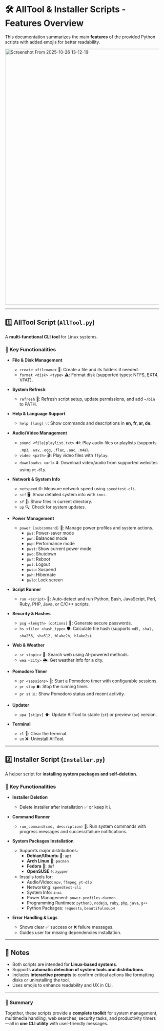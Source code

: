 # 🛠️ AllTool & Installer Scripts - Features Overview

This documentation summarizes the main **features** of the provided Python scripts with added emojis for better readability.

<img width="1035" height="835" alt="Screenshot From 2025-10-26 13-12-19" src="https://github.com/user-attachments/assets/93438892-d83d-4df9-9c08-b29e1a5f42f6" />


---

## 1️⃣ AllTool Script (`AllTool.py`)

A **multi-functional CLI tool** for Linux systems.  

### 🔹 Key Functionalities

- **File & Disk Management**
  - `create <filename>` 📄: Create a file and its folders if needed.
  - `format <disk> <type>` ⚠️: Format disk (supported types: NTFS, EXT4, VFAT).

- **System Refresh**
  - `refresh` 🔄: Refresh script setup, update permissions, and add `~/bin` to PATH.

- **Help & Language Support**
  - `help [lang]` 💡: Show commands and descriptions in **en, fr, ar, de**.

- **Audio/Video Management**
  - `sound <file|playlist.txt>` 🔊: Play audio files or playlists (supports `.mp3`, `.wav`, `.ogg`, `.flac`, `.aac`, `.m4a`).
  - `video <path>` 🎬: Play video files with `ffplay`.
  - `downloadvs <url>` ⬇️: Download video/audio from supported websites using `yt-dlp`.

- **Network & System Info**
  - `netspeed` 🌐: Measure network speed using `speedtest-cli`.
  - `sif` 🖥️: Show detailed system info with `inxi`.
  - `sf` 📂: Show files in current directory.
  - `up` 🔍: Check for system updates.

- **Power Management**
  - `power [subcommand]` 🔋: Manage power profiles and system actions.
    - `pws`: Power-saver mode
    - `pwn`: Balanced mode
    - `pwp`: Performance mode
    - `pwst`: Show current power mode
    - `pwo`: Shutdown
    - `pwr`: Reboot
    - `pwl`: Logout
    - `pwsu`: Suspend
    - `pwh`: Hibernate
    - `pwlo`: Lock screen

- **Script Runner**
  - `run <script>` 🚀: Auto-detect and run Python, Bash, JavaScript, Perl, Ruby, PHP, Java, or C/C++ scripts.

- **Security & Hashes**
  - `psg <length> [options]` 🔐: Generate secure passwords.
  - `hs <file> <hash_type>` 🛡️: Calculate file hash (supports `md5, sha1, sha256, sha512, blake2b, blake2s`).

- **Web & Weather**
  - `sr <topic>` 🔎: Search web using AI-powered methods.
  - `wea <city>` 🌦️: Get weather info for a city.

- **Pomodoro Timer**
  - `pr <sessions>` 🍅: Start a Pomodoro timer with configurable sessions.
  - `pr stop` ⏹️: Stop the running timer.
  - `pr st` 📊: Show Pomodoro status and recent activity.

- **Updater**
  - `upa [st|pv]` ⬆️: Update AllTool to stable (`st`) or preview (`pv`) version.

- **Terminal**
  - `cl` 🧹: Clear the terminal.
  - `un` ❌: Uninstall AllTool.

---

## 2️⃣ Installer Script (`Installer.py`)

A helper script for **installing system packages and self-deletion**.  

### 🔹 Key Functionalities

- **Installer Deletion**
  - Delete installer after installation ✅ or keep it ℹ️.

- **Command Runner**
  - `run_command(cmd, description)` 🔧: Run system commands with progress messages and success/failure notifications.

- **System Packages Installation**
  - Supports major distributions:
    - **Debian/Ubuntu** 🐧: `apt`
    - **Arch Linux** 🌲: `pacman`
    - **Fedora** 🐾: `dnf`
    - **OpenSUSE** 🌀: `zypper`
  - Installs tools for:
    - Audio/Video: `mpv`, `ffmpeg`, `yt-dlp`
    - Networking: `speedtest-cli`
    - System Info: `inxi`
    - Power Management: `power-profiles-daemon`
    - Programming Runtimes: `python3`, `nodejs`, `ruby`, `php`, `java`, `g++`
    - Python Packages: `requests`, `beautifulsoup4`

- **Error Handling & Logs**
  - Shows clear ✅ success or ❌ failure messages.
  - Guides user for missing dependencies installation.

---

## 🔹 Notes

- Both scripts are intended for **Linux-based systems**.
- Supports **automatic detection of system tools and distributions**.
- Includes **interactive prompts** to confirm critical actions like formatting disks or uninstalling the tool.
- Uses emojis to enhance readability and UX in CLI.

---

### 🏁 Summary

Together, these scripts provide a **complete toolkit** for system management, multimedia handling, web searches, security tasks, and productivity timers—all in **one CLI utility** with user-friendly messages.

